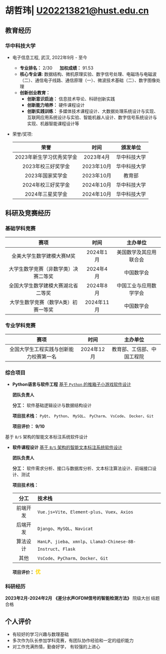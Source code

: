 # 胡哲玮| U202213821@hust.edu.cn

##  <i class="fa fa-graduation-cap" aria-hidden="true"></i> 教育经历

### <i class="fa fa-university" aria-hidden="true"></i>华中科技大学

* 电子信息工程, 武汉, 2022年9月 - 至今
  * **专业排名：** 2/30 &nbsp;&nbsp;&nbsp;&nbsp; **加权成绩：** 91.53
  * **核心专业课:** 数据结构、微机原理实验、数字信号处理、电磁场与电磁波（二）、通信电子线路、通信原理（一）、微波技术基础（二）、数字图像处理
  * **创新创业教育：**
    * **创新意识启迪：** 信息技术导论、科研创新实践
    * **创新能力培养：** 硬件课程设计
    * **创新实践训练：** 多媒体技术课程设计、大数据处理系统设计与实现、互联网应用系统设计与实验、智能机器人设计、数字信号系统设计与实现、机器智能课程设计等

* 荣誉/奖项:

  | 荣誉 | 时间 | 颁发单位 |
  | :---: | :--: | :---: |
  | 2023年新生学习优秀奖学金 | 2023年4月 | 华中科技大学 |
  | 2023年校三好奖学金 | 2023年10月 | 华中科技大学 |
  | 2023年国家奖学金 | 2023年10月 | 教育部 |
  | 2024年校三好奖学金 | 2024年10月 | 华中科技大学 |
  | 2024年三星奖学金 | 2024年10月 | 华中科技大学 |




##  <i class="fa fa-book" aria-hidden="true"></i> 科研及竞赛经历
### <i class="fa fa-trophy" aria-hidden="true"></i>基础学科竞赛

| 赛项 | 时间 | 主办单位 |
| :---: | :--: | :---: |
| 全美大学生数学建模大赛M奖 | 2024年1月 | 美国数学及其应用联合会 |
| 大学生数学竞赛（非数学类）决赛二等奖 | 2024年4月 | 中国数学会 |
| 全国大学生数学建模大赛湖北省二等奖 | 2024年8月 |  中国工业与应用数学学会 |
| 大学生数学竞赛（数学A类）初赛一等奖 | 2024年11月 | 中国数学会 |

### <i class="fa fa-certificate" aria-hidden="true"></i>专业学科竞赛

| 赛项 | 时间 | 主办单位 |
| :---: | :--: | :---: |
| 全国大学生工程实践与创新能力校赛第一名 | 2024年12月 | 教育部、工信部、中国工程院 |


### <i class="fa fa-database" aria-hidden="true"></i>综合项目 
* **Python语言与软件工程** [基于 `Python` 的推箱子小游戏软件设计](https:/github.com/TensorHu/)
    
    <i class="fa fa-user-tie" aria-hidden="true"></i> **团队负责人**

    <i class="fa fa-clipboard-check" aria-hidden="true"></i> **分工：** 软件基础逻辑设计与数据结构设计

    <i class="fa fa-laptop-code" aria-hidden="true"></i> **项目技术栈：** `PyQt`、 `Python`、 `MySQL`、 `PyCharm`、 `VsCode`、 `Docker`、`Git`

    <i class="fa fa-star" aria-hidden="true"></i> **项目评价：**
    <span style="color: gold;">
        <i class="fa fa-star" aria-hidden="true"></i>
        <i class="fa fa-star" aria-hidden="true"></i>
        <i class="fa fa-star" aria-hidden="true"></i>
        <i class="fa fa-star" aria-hidden="true"></i>
        <i class="fa fa-star-half" aria-hidden="true"></i>
    </span>  **9/10** 

基于 `B/S` 架构的智能文本标注系统软件设计
* **软件课程设计** [基于 `B/S` 架构的智能文本标注系统软件设计](https:/github.com/TensorHu/)
    
    <i class="fa fa-user-tie" aria-hidden="true"></i> **团队负责人**

    <i class="fa fa-clipboard-check" aria-hidden="true"></i> **分工：** 软件需求分析、接口与数据库分析、文本标注算法设计、前端接口设计、测试

    <i class="fa fa-laptop-code" aria-hidden="true"></i> **项目技术栈：** 

    | 分工 | 技术栈 | 
    | :---: | :------------------------- |
    | 前端开发 |`Vue.js+Vite`、`Element-plus`、`Vuex`、`Axios` | 
    | 后端开发 |`Django`、`MySQL`、`Navicat`| 
    | 算法设计 |`HanLP`、`jieba`、`xmnlp`、`Llama3-Chinese-8B-Instruct`、`Flask` |
    | 其他 | `VsCode`、`PyCharm`、`Docker`、`Git` |

    <i class="fa fa-star" aria-hidden="true"></i> **项目评价：**
    <span style="color: gold;">
        <i class="fa fa-star" aria-hidden="true"></i>
        <i class="fa fa-star" aria-hidden="true"></i>
        <i class="fa fa-star" aria-hidden="true"></i>
        <i class="fa fa-star" aria-hidden="true"></i>
        <i class="fa fa-star" aria-hidden="true"></i>
    </span>
    <span style="color: gold; font-size: 1.2em; font-weight: bold; font-family: 'Dancing Script', cursive;">
      优
    </span>


### <i class="fa fa-flask" aria-hidden="true"></i>科研经历
**2023年2月-2024年2月** **《差分水声OFDM信号的智能检测方法》** 院级大创 结题合格 

##  <i class="fa fa-tasks" aria-hidden="true"></i> 个人评价

* 有较好的学习兴趣与数理基础
* 多次作为队长参加学科竞赛，有团队协作经验和一定的组织能力
* 对工作充满热情，勤奋好学， 有较强的上进心
